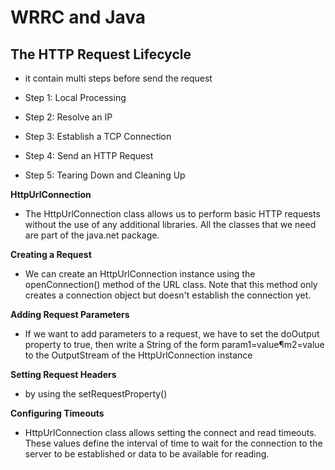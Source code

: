 # WRRC and Java
## The HTTP Request Lifecycle



* it contain multi steps before send the request

* Step 1: Local Processing
* Step 2: Resolve an IP
* Step 3: Establish a TCP Connection
* Step 4: Send an HTTP Request
* Step 5: Tearing Down and Cleaning Up



**HttpUrlConnection**

* The HttpUrlConnection class allows us to perform basic HTTP requests without the use of any additional libraries. All the classes that we need are part of the java.net package.

**Creating a Request**

* We can create an HttpUrlConnection instance using the openConnection() method of the URL class. Note that this method only creates a connection object but doesn't establish the connection yet.

**Adding Request Parameters**

* If we want to add parameters to a request, we have to set the doOutput property to true, then write a String of the form param1=value¶m2=value to the OutputStream of the HttpUrlConnection instance

**Setting Request Headers**

* by using the setRequestProperty()

**Configuring Timeouts**

* HttpUrlConnection class allows setting the connect and read timeouts. These values define the interval of time to wait for the connection to the server to be established or data to be available for reading.
